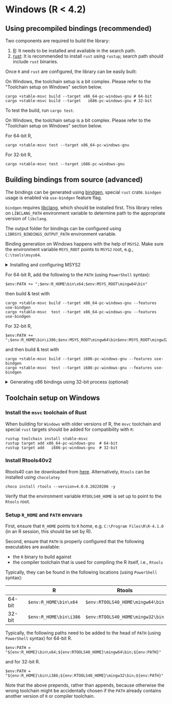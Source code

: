 # Windows (R < 4.2) 

## Using precompiled bindings (recommended)

Two components are required to build the library:
1. [R](https://cran.r-project.org/): It needs to be installed and available in the search path.
2. [rust](https://www.rust-lang.org/learn/get-started): It is recommended to install `rust` using `rustup`; search path should include `rust` binaries.

Once `R` and `rust` are configured, the library can be easily built:
  
On Windows, the toolchain setup is a bit complex. Please refer to the "Toolchain setup on Windows" section below.
```Shell
cargo +stable-msvc build --target x86_64-pc-windows-gnu # 64-bit
cargo +stable-msvc build --target   i686-pc-windows-gnu # 32-bit
```

To test the build, run `cargo test`.

On Windows, the toolchain setup is a bit complex. Please refer to the "Toolchain setup on Windows" section below.

For 64-bit R,
```pwsh
cargo +stable-msvc test --target x86_64-pc-windows-gnu
```
For 32-bit R,
```pwsh
cargo +stable-msvc test --target i686-pc-windows-gnu
```

## Building bindings from source (advanced)

The bindings can be generated using [bindgen](https://github.com/rust-lang/rust-bindgen), special `rust` crate. 
`bindgen` usage is enabled via `use-bindgen` feature flag.

`bindgen` requires [libclang](https://clang.llvm.org/docs/Tooling.html), which should be installed first. 
This library relies on `LIBCLANG_PATH` environment variable to determine path to the appropriate version of `libclang`.

The output folder for bindings can be configured using `LIBRSYS_BINDINGS_OUTPUT_PATH` environment variable.

Binding generation on Windows happens with the help of `MSYS2`.
Make sure the environment variable `MSYS_ROOT` points to `MSYS2` root, e.g., `C:\tools\msys64`.

<details>
<summary>Installing and configuring MSYS2</summary>

Install `MSYS2`. Here is an example using  `chocolatey`:
```Shell
choco install msys2 -y
```
Set up `MSYS_ROOT` environment variable.
Install `clang` and `mingw`-toolchains (assuming `PowerShell` syntax)

```pwsh
&"$env:MSYS_ROOT\usr\bin\bash" -l -c "pacman -S --noconfirm mingw-w64-x86_64-clang mingw-w64-x86_64-toolchain"      # 64-bit
&"$env:MSYS_ROOT\usr\bin\bash" -l -c "pacman -S --noconfirm mingw32/mingw-w64-i686-clang mingw-w64-i686-toolchain"  # 32-bit
```

</details>

For 64-bit R, add the following to the `PATH` (using `PowerShell` syntax):
```pwsh
$env:PATH += ";$env:R_HOME\bin\x64;$env:MSYS_ROOT\mingw64\bin"
```
then build & test with 
```pwsh
cargo +stable-msvc build --target x86_64-pc-windows-gnu --features use-bindgen
cargo +stable-msvc  test --target x86_64-pc-windows-gnu --features use-bindgen
```

For 32-bit R, 
```pwsh
$env:PATH += ";$env:R_HOME\bin\i386;$env:MSYS_ROOT\mingw64\bin$env:MSYS_ROOT\mingw32\bin"
```
and then build & test with 
```pwsh
cargo +stable-msvc build --target i686-pc-windows-gnu --features use-bindgen
cargo +stable-msvc  test --target i686-pc-windows-gnu --features use-bindgen
```

<details>
<summary>Generating x86 bindings using 32-bit process (optional)</summary>

Add 32-bit `Rust` toolchain and configure target:

```pwsh
rustup toolchain install stable-i686-pc-windows-msvc
rustup target add i686-pc-windows-gnu --toolchain stable-i686-pc-windows-msvc
```
Configure environment variables:
```pwsh
$env:PATH += ";$env:R_HOME\bin\i386;$env:MSYS_ROOT\mingw32\bin"
```

Build & test using specific toolchain
```pwsh
cargo +stable-i686-pc-windows-msvc build --target i686-pc-windows-gnu --features use-bindgen
cargo +stable-i686-pc-windows-msvc  test --target i686-pc-windows-gnu --features use-bindgen
```
</details>

## Toolchain setup on Windows

### Install the `msvc` toolchain of Rust

When building for `Windows` with older versions of R, the `msvc` toolchain and
special `rust` targets should be added for compatibility with `R`:
```Shell
rustup toolchain install stable-msvc
rustup target add x86_64-pc-windows-gnu  # 64-bit
rustup target add   i686-pc-windows-gnu  # 32-bit
```

### Install Rtools40v2

Rtools40 can be downloaded from [here][rtools40]. Alternatively, `Rtools` can be
installed using `chocolatey`

[rtools40]: https://cran.r-project.org/bin/windows/Rtools/rtools40.html

```Shell
choco install rtools --version=4.0.0.20220206 -y
```

Verify that the environment variable `RTOOLS40_HOME` is set up to point to the
`Rtools` root.

### Setup `R_HOME` and  `PATH` envvars

First, ensure that `R_HOME` points to `R` home, e.g. `C:\Program Files\R\R-4.1.0`
(in an R session, this should be set by R).

Second, ensure that `PATH` is properly configured that the following executables
are available:

* the `R` binary to build against
* the compiler toolchain that is used for compiling the R itself, i.e., `Rtools`

Typically, they can be found in the following locations (using `PowerShell` syntax):

|         | R                         | Rtools                             |
| ------- | ------------------------- | ---------------------------------- |
| 64-bit  |  `$env:R_HOME\bin\x64`   | `$env:RTOOLS40_HOME\mingw64\bin` |
| 32-bit  |  `$env:R_HOME\bin\i386`  | `$env:RTOOLS40_HOME\mingw32\bin` |


Typically, the following paths need to be added to the head of `PATH` (using
`PowerShell` syntax) for 64-bit R.

```pwsh
$env:PATH = "${env:R_HOME}\bin\x64;${env:RTOOLS40_HOME}\mingw64\bin;${env:PATH}"
```

and for 32-bit R.

```pwsh
$env:PATH = "${env:R_HOME}\bin\i386;${env:RTOOLS40_HOME}\mingw32\bin;${env:PATH}"
```

Note that the above prepends, rather than appends, because otherwise the wrong
toolchain might be accidentally chosen if the `PATH` already contains another
version of `R` or compiler toolchain.

